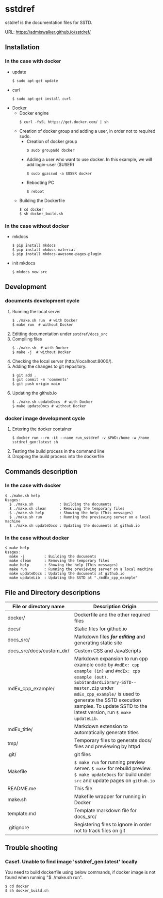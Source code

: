 # sstdref
sstdref is the documentation files for SSTD.

URL: https://admiswalker.github.io/sstdref/

## Installation
### In the case with docker
- update
  ```
  $ sudo apt-get update
  ```
- curl
  ```
  $ sudo apt-get install curl
  ```
- Docker
  - Docker engine
    ```
    $ curl -fsSL https://get.docker.com/ | sh
    ```
  - Creation of docker group and adding a user, in order not to required sudo.
    - Creation of docker group
      ```
      $ sudo groupadd docker
      ```
    - Adding a user who want to use docker. In this example, we will add login-user ($USER)
      ```
      $ sudo gpasswd -a $USER docker
      ```
    - Rebooting PC
      ```
      $ reboot
      ```
  - Building the Dockerfile
    ```
    $ cd docker
    $ sh docker_build.sh
    ```
### In the case without docker
- mkdocs
  ```
  $ pip install mkdocs
  $ pip install mkdocs-material
  $ pip install mkdocs-awesome-pages-plugin
  ```
- init mkdocs
  ```
  $ mkdocs new src
  ```
## Development
### documents development cycle
1. Running the local server
   ```
   $ ./make.sh run  # with Docker
   $ make run  # without Docker
   ```
1. Editting documentation under `sstdref/docs_src`
1. Compiling files
   ```
   $ ./make.sh  # with Docker
   $ make -j  # without Docker
   ```
1. Checking the local server (http://localhost:8000/).
1. Adding the changes to git repository.
   ```
   $ git add .
   $ git commit -m 'comments'
   $ git push origin main
   ```
1. Updating the github.io
   ```
   $ ./make.sh updateDocs  # with Docker
   $ make updateDocs # without Docker
   ```
### docker image development cycle
1. Entering the docker container
   ```
   $ docker run --rm -it --name run_sstdref -v $PWD:/home -w /home sstdref_gen:latest sh
   ```
1. Testing the build process in the command line
1. Dropping the build process into the dockerfile

## Commands description
### In the case with docker
```
$ ./make.sh help
Usages:
  $ ./make.sh            : Building the documents
  $ ./make.sh clean      : Removing the temporary files
  $ ./make.sh help       : Showing the help (This messages)
  $ ./make.sh run        : Running the previewing server on a local machine
  $ ./make.sh updateDocs : Updating the documents at github.io
```
### In the case without docker
```
$ make help
Usages:
  make -j         : Building the documents
  make clean      : Removing the temporary files
  make help       : Showing the help (This messages)
  make run        : Running the previewing server on a local machine
  make updateDocs : Updating the documents at github.io
  make updateLib  : Updating the SSTD at "./mdEx_cpp_example"
```

## File and Directory descriptions

| File or directory name      | Description Origin |
| --------------------------- | ------------------ |
| docker/                     | Dockerfile and the other required files |
| docs/                       | Static files for github.io |
| docs_src/                   | Markdown files ***for editing*** and generating static site |
| docs_src/docs/custom_dir/   | Custom CSS and JavaScripts |
| mdEx_cpp_example/           | Markdown expansion to run cpp example code by `#mdEx: cpp example (in)` and `#mdEx: cpp example (out)`. `SubStandardLibrary-SSTD--master.zip` under `mdEx_cpp_example/` is used to generate the SSTD execution samples. To update SSTD to the latest version, run `$ make updateLib`. |
| mdEx_title/                 | Markdown extension to automatically generate titles |
| tmp/                        | Temporary files to generate docs/ files and previewing by httpd |
| .git/                       | git files          |
| Makefile                    | `$ make run` for running preview server. `$ make` for rebuild preview. `$ make updateDocs` for build under `src` and update pages on `github.io` |
| README.me                   | This file          |
| make.sh                     | Makefile wrapper for running in Docker |
| template.md                 | Template markdown file for docs_src/ |
| .gitignore                  | Registering files to ignore in order not to track files on git |

## Trouble shooting
### Case1. Unable to find image 'sstdref_gen:latest' locally
You need to build dockerfile using below commands, if docker image is not found when running "$ ./make.sh run".
```
$ cd docker
$ sh docker_build.sh
```
